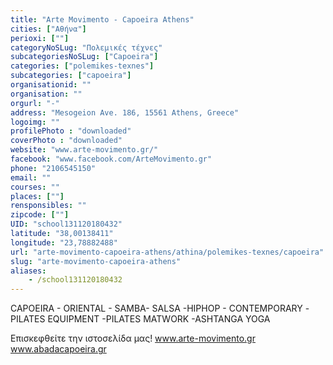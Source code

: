 ```yaml
---
title: "Arte Movimento - Capoeira Athens"
cities: ["Αθήνα"]
perioxi: [""]
categoryNoSLug: "Πολεμικές τέχνες"
subcategoriesNoSLug: ["Capoeira"]
categories: ["polemikes-texnes"]
subcategories: ["capoeira"]
organisationid: ""
organisation: ""
orgurl: "-"
address: "Mesogeion Ave. 186, 15561 Athens, Greece"
logoimg: ""
profilePhoto : "downloaded"
coverPhoto : "downloaded"
website: "www.arte-movimento.gr/"
facebook: "www.facebook.com/ArteMovimento.gr"
phone: "2106545150"
email: ""
courses: ""
places: [""]
rensponsibles: ""
zipcode: [""]
UID: "school131120180432"
latitude: "38,00138411"
longitude: "23,78882488"
url: "arte-movimento-capoeira-athens/athina/polemikes-texnes/capoeira"
slug: "arte-movimento-capoeira-athens"
aliases:
    - /school131120180432
---
```



CAPOEIRA - ORIENTAL - SAMBA- SALSA -HIPHOP - CONTEMPORARY -PILATES EQUIPMENT -PILATES MATWORK -ASHTANGA YOGA

Επισκεφθείτε την ιστοσελίδα μας! www.arte-movimento.gr www.abadacapoeira.gr